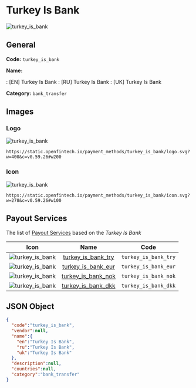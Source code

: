 
# Turkey Is Bank 
![turkey_is_bank](https://static.openfintech.io/payment_methods/turkey_is_bank/logo.svg?w=400&c=v0.59.26#w200)  

## General 
**Code:** `turkey_is_bank` 
 
**Name:** 
 
:	[EN] Turkey Is Bank 
:	[RU] Turkey Is Bank 
:	[UK] Turkey Is Bank 
 
**Category:** `bank_transfer` 
 

## Images 

### Logo 
![turkey_is_bank](https://static.openfintech.io/payment_methods/turkey_is_bank/logo.svg?w=400&c=v0.59.26#w200)  

```
https://static.openfintech.io/payment_methods/turkey_is_bank/logo.svg?w=400&c=v0.59.26#w200
```  

### Icon 
![turkey_is_bank](https://static.openfintech.io/payment_methods/turkey_is_bank/icon.svg?w=278&c=v0.59.26#w100)  

```
https://static.openfintech.io/payment_methods/turkey_is_bank/icon.svg?w=278&c=v0.59.26#w100
```  

## Payout Services 
 
The list of [Payout Services](/payout-services/) based on the _Turkey Is Bank_ 

|Icon|Name|Code| 
|:---:|:---:|:---:| 
|![turkey_is_bank](https://static.openfintech.io/payout_methods/turkey_is_bank/icon.png?w=278&c=v0.59.26#w40) |[turkey_is_bank_try](/payout-services/turkey_is_bank_try/)|`turkey_is_bank_try`| 
|![turkey_is_bank](https://static.openfintech.io/payout_methods/turkey_is_bank/icon.png?w=278&c=v0.59.26#w40) |[turkey_is_bank_eur](/payout-services/turkey_is_bank_eur/)|`turkey_is_bank_eur`| 
|![turkey_is_bank](https://static.openfintech.io/payout_methods/turkey_is_bank/icon.png?w=278&c=v0.59.26#w40) |[turkey_is_bank_nok](/payout-services/turkey_is_bank_nok/)|`turkey_is_bank_nok`| 
|![turkey_is_bank](https://static.openfintech.io/payout_methods/turkey_is_bank/icon.png?w=278&c=v0.59.26#w40) |[turkey_is_bank_dkk](/payout-services/turkey_is_bank_dkk/)|`turkey_is_bank_dkk`| 
 

## JSON Object 

```json
{
  "code":"turkey_is_bank",
  "vendor":null,
  "name":{
    "en":"Turkey Is Bank",
    "ru":"Turkey Is Bank",
    "uk":"Turkey Is Bank"
  },
  "description":null,
  "countries":null,
  "category":"bank_transfer"
}
```  
